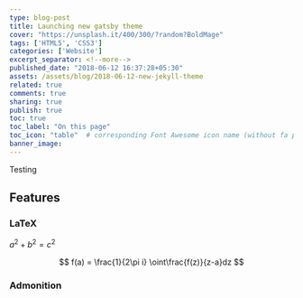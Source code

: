 ```yaml
---
type: blog-post
title: Launching new gatsby theme
cover: "https://unsplash.it/400/300/?random?BoldMage"
tags: ['HTML5', 'CSS3']
categories: ['Website']
excerpt_separator: <!--more-->
published_date: "2018-06-12 16:37:28+05:30"
assets: /assets/blog/2018-06-12-new-jekyll-theme
related: true
comments: true
sharing: true
publish: true
toc: true
toc_label: "On this page"
toc_icon: "table"  # corresponding Font Awesome icon name (without fa prefix)
banner_image: 
---
```


Testing <!--more-->

## Features

### LaTeX

$a^2 + b^2 = c^2$

$$
f(a) = \frac{1}{2\pi i} \oint\frac{f(z)}{z-a}dz
$$

### Admonition

<admonition 
    type="danger"
    title="Danger"
    content="Bold: **Content**  
             Italics: *Content*">
</admonition>

<admonition 
    type="info"
    title="Information"
    content="**Content**">
</admonition>

<admonition 
    type="success"
    title="Success"
    content="**Content**">
</admonition>

<admonition 
    type="warning"
    title="Warning"
    content="**Content**">
</admonition>